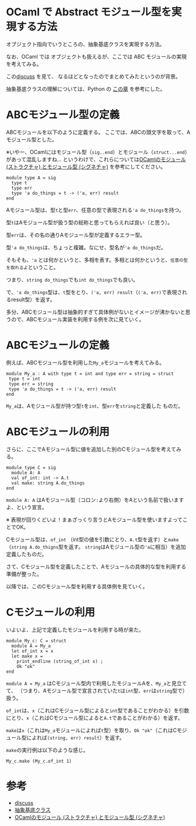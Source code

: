# OCaml で Abstract モジュール型を実現する方法

オブジェクト指向でいうところの、抽象基底クラスを実現する方法。

なお、OCaml では オブジェクトも扱えるが、ここでは ABC モジュールの実現を考えてみる。

この[discuss](https://discuss.ocaml.org/t/how-to-abstract-module-types/7200) を見て、
なるほどとなったのでまとめてみたというのが背景。

抽象基底クラスの理解については、Python の [この章](https://docs.python.org/ja/3.5/library/abc.html)
を参考にした。

# ABCモジュール型の定義

ABCモジュールを以下のように定義する。
ここでは、ABCの頭文字を取って、Aモジュール型とした。

※いやー、OCamlにはモジュール型（`sig..end`）とモジュール（`struct...end`）があって混乱しますね...
というわけで、これらについては[OCamlのモジュール (ストラクチャ) とモジュール型 (シグネチャ)](https://qiita.com/keigoi/items/c2d5e07a7b0bae49b18d)
を参考にしてください。

```
module type A = sig
  type t
  type err
  type 'a do_things = t -> ('a, err) result
end
```

Aモジュール型は、型`t`と型`err`、任意の型で表現される`'a do_things`を持つ。


型`t`はAモジュール型が扱う型の総称と思ってもらえれば良い（と思う）。

型`err`は、その名の通りAモジュール型が定義するエラー型。


型`'a do_things`は、ちょっと複雑。なにせ、型名が`'a do_things`だ。

そもそも、`'a` とは何かというと、多相を表す。多相とは何かというと、`任意の型を取れるよ`ということ。

つまり、`string do_things`でも`int do_things`でも良い。

で、`'a do_things`型は、`t`型をとり、`('a, err) result`（`('a, err)`で表現されるresult型）を返す。


多分、ABCモジュール型は抽象的すぎて具体例がないとイメージが沸かないと思うので、ABCモジュール実装を利用する例を次に見ていく。

# ABCモジュールの定義

例えば、ABCモジュール型を利用した`My_a`モジュールを考えてみる。

```
module My_a : A with type t = int and type err = string = struct
 type t = int
 type err = string
 type 'a do_things = t -> ('a, err) result 
end
```

`My_a`は、Aモジュール型が持つ型`t`を`int`、型`err`を`string`と定義した
ものだ。

# ABCモジュールの利用

さらに、ここでAモジュール型に値を追加した別のCモジュール型を考えてみる。

```
module type C = sig
  module A: A
  val of_int: int -> A.t
  val make: string A.do_things
end
```

`module A: A` はAモジュール型（コロン`:`より右側）をAという名前で扱いますよ、という宣言。

※ 表現が回りくどいよ！まぁざっくり言うとAモジュール型を使いますよってことでOK。


Cモジュール型は、`of_int` （int型の値を引数にとり、`A.t`型を返す）と`make`（`string A.do_thigns`型を返す。
`string`はAモジュール型の`'a`に相当）を追加定義したものだ。

さて、Cモジュール型を定義したことで、Aモジュールの具体的な型を利用する準備が整った。

以降では、このCモジュール型を利用する具体例を見ていく。

# Cモジュールの利用

いよいよ、上記で定義したモジュールを利用する時が来た。

```
module My_c: C = struct
  module A = My_a
  let of_int x = x
  let make x =
    print_endline (string_of_int x) ;
    Ok "ok"
end
```

`module A = My_a` はCモジュール型内で利用したモジュールAを、`My_a`と見立てて、
（つまり、Aモジュール型で宣言されていた`t`は`int`型、`err`は`string`型で）扱う。

`of_int`は、`x`（これはCモジュール型によると`int`型であることがわかる）を引数にとり、`x`（これはCモジュール型によると`A.t`であることがわかる）を返す。

`make`は`x`（これは`My_a`モジュールによれば`t`型）を取り、`Ok "ok"`（これはCモジュール型によれば`(string, err) result`）を返す。

`make`の実行例は以下のような感じ。

```
My_c.make (My_c.of_int 1)
```

# 参考
* [discuss](https://discuss.ocaml.org/t/how-to-abstract-module-types/7200) 
* [抽象基底クラス](https://docs.python.org/ja/3.5/library/abc.html)
* [OCamlのモジュール (ストラクチャ) とモジュール型 (シグネチャ)](https://qiita.com/keigoi/items/c2d5e07a7b0bae49b18d)


